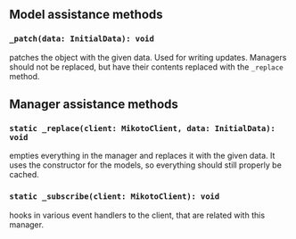 ## Model assistance methods

### **`_patch(data: InitialData): void`**

patches the object with the given data.
Used for writing updates. Managers should not be replaced, but have their contents replaced with the `_replace` method.

## Manager assistance methods

### **`static _replace(client: MikotoClient, data: InitialData): void`**

empties everything in the manager and replaces it with the given data. It uses the constructor for the models, so everything should still properly be cached.

### **`static _subscribe(client: MikotoClient): void`**

hooks in various event handlers to the client, that are related with this manager.

